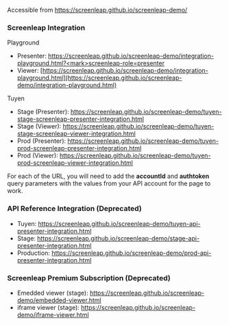 Accessible from https://screenleap.github.io/screenleap-demo/

### Screenleap Integration

Playground

- Presenter: [https://screenleap.github.io/screenleap-demo/integration-playground.html?<mark>screenleap-role=presenter</mark>](https://screenleap.github.io/screenleap-demo/integration-playground.html?screenleap-role=presenter)
- Viewer: [https://screenleap.github.io/screenleap-demo/integration-playground.html](https://screenleap.github.io/screenleap-demo/integration-playground.html)

Tuyen

- Stage (Presenter): https://screenleap.github.io/screenleap-demo/tuyen-stage-screenleap-presenter-integration.html
- Stage (Viewer): https://screenleap.github.io/screenleap-demo/tuyen-stage-screenleap-viewer-integration.html
- Prod (Presenter): https://screenleap.github.io/screenleap-demo/tuyen-prod-screenleap-presenter-integration.html
- Prod (Viewer): https://screenleap.github.io/screenleap-demo/tuyen-prod-screenleap-viewer-integration.html

For each of the URL, you will need to add the **accountId** and **authtoken** query parameters with the values from your API account for the page to work.

### API Reference Integration (Deprecated)

- Tuyen: https://screenleap.github.io/screenleap-demo/tuyen-api-presenter-integration.html
- Stage: https://screenleap.github.io/screenleap-demo/stage-api-presenter-integration.html
- Production: https://screenleap.github.io/screenleap-demo/prod-api-presenter-integration.html

### Screenleap Premium Subscription (Deprecated)

- Emedded viewer (stage): https://screenleap.github.io/screenleap-demo/embedded-viewer.html
- iframe viewer (stage): https://screenleap.github.io/screenleap-demo/iframe-viewer.html
